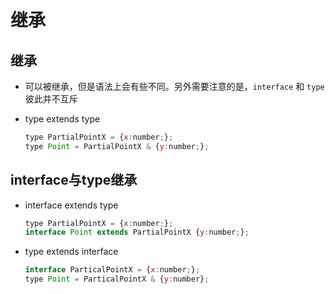 # 继承

## 继承

*   可以被继承，但是语法上会有些不同。另外需要注意的是，`interface` 和 `type` 彼此并不互斥

*   type extends type

    ```javascript
    type PartialPointX = {x:number;};
    type Point = PartialPointX & {y:number;};
    ```

## interface与type继承

*   interface extends type

    ```javascript
    type PartialPointX = {x:number;};
    interface Point extends PartialPointX {y:number;};
    ```

*   type extends interface

    ```javascript
    interface ParticalPointX = {x:number;};
    type Point = ParticalPointX & {y:number};
    ```
